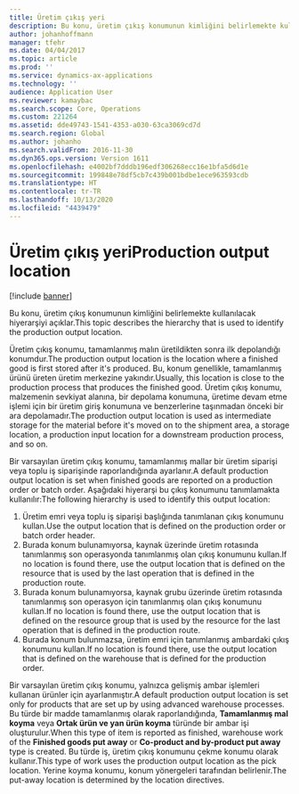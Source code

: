 ```yaml
---
title: Üretim çıkış yeri
description: Bu konu, üretim çıkış konumunun kimliğini belirlemekte kullanılacak hiyerarşiyi açıklar.
author: johanhoffmann
manager: tfehr
ms.date: 04/04/2017
ms.topic: article
ms.prod: ''
ms.service: dynamics-ax-applications
ms.technology: ''
audience: Application User
ms.reviewer: kamaybac
ms.search.scope: Core, Operations
ms.custom: 221264
ms.assetid: dde49743-1541-4353-a030-63ca3069cd7d
ms.search.region: Global
ms.author: johanho
ms.search.validFrom: 2016-11-30
ms.dyn365.ops.version: Version 1611
ms.openlocfilehash: e4002bf7dddb196edf306268ecc16e1bfa5d6d1e
ms.sourcegitcommit: 199848e78df5cb7c439b001bdbe1ece963593cdb
ms.translationtype: HT
ms.contentlocale: tr-TR
ms.lasthandoff: 10/13/2020
ms.locfileid: "4439479"
---
```

# <a name="production-output-location"></a><span data-ttu-id="3e1bd-103">Üretim çıkış yeri</span><span class="sxs-lookup"><span data-stu-id="3e1bd-103">Production output location</span></span>

[!include [banner](../includes/banner.md)]

<span data-ttu-id="3e1bd-104">Bu konu, üretim çıkış konumunun kimliğini belirlemekte kullanılacak hiyerarşiyi açıklar.</span><span class="sxs-lookup"><span data-stu-id="3e1bd-104">This topic describes the hierarchy that is used to identify the production output location.</span></span>

<span data-ttu-id="3e1bd-105">Üretim çıkış konumu, tamamlanmış malın üretildikten sonra ilk depolandığı konumdur.</span><span class="sxs-lookup"><span data-stu-id="3e1bd-105">The production output location is the location where a finished good is first stored after it's produced.</span></span> <span data-ttu-id="3e1bd-106">Bu, konum genellikle, tamamlanmış ürünü üreten üretim merkezine yakındır.</span><span class="sxs-lookup"><span data-stu-id="3e1bd-106">Usually, this location is close to the production process that produces the finished good.</span></span> <span data-ttu-id="3e1bd-107">Üretim çıkış konumu, malzemenin sevkiyat alanına, bir depolama konumuna, üretime devam etme işlemi için bir üretim giriş konumuna ve benzerlerine taşınmadan önceki bir ara depolamadır.</span><span class="sxs-lookup"><span data-stu-id="3e1bd-107">The production output location is used as intermediate storage for the material before it's moved on to the shipment area, a storage location, a production input location for a downstream production process, and so on.</span></span> 

<span data-ttu-id="3e1bd-108">Bir varsayılan üretim çıkış konumu, tamamlanmış mallar bir üretim siparişi veya toplu iş siparişinde raporlandığında ayarlanır.</span><span class="sxs-lookup"><span data-stu-id="3e1bd-108">A default production output location is set when finished goods are reported on a production order or batch order.</span></span> <span data-ttu-id="3e1bd-109">Aşağıdaki hiyerarşi bu çıkış konumunu tanımlamakta kullanılır:</span><span class="sxs-lookup"><span data-stu-id="3e1bd-109">The following hierarchy is used to identify this output location:</span></span>

1. <span data-ttu-id="3e1bd-110">Üretim emri veya toplu iş siparişi başlığında tanımlanan çıkış konumunu kullan.</span><span class="sxs-lookup"><span data-stu-id="3e1bd-110">Use the output location that is defined on the production order or batch order header.</span></span>
2. <span data-ttu-id="3e1bd-111">Burada konum bulunamıyorsa, kaynak üzerinde üretim rotasında tanımlanmış son operasyonda tanımlanmış olan çıkış konumunu kullan.</span><span class="sxs-lookup"><span data-stu-id="3e1bd-111">If no location is found there, use the output location that is defined on the resource that is used by the last operation that is defined in the production route.</span></span>
3. <span data-ttu-id="3e1bd-112">Burada konum bulunamıyorsa, kaynak grubu üzerinde üretim rotasında tanımlanmış son operasyon için tanımlanmış olan çıkış konumunu kullan.</span><span class="sxs-lookup"><span data-stu-id="3e1bd-112">If no location is found there, use the output location that is defined on the resource group that is used by the resource for the last operation that is defined in the production route.</span></span>
4. <span data-ttu-id="3e1bd-113">Burada konum bulunmazsa, üretim emri için tanımlanmış ambardaki çıkış konumunu kullan.</span><span class="sxs-lookup"><span data-stu-id="3e1bd-113">If no location is found there, use the output location that is defined on the warehouse that is defined for the production order.</span></span>

<span data-ttu-id="3e1bd-114">Bir varsayılan üretim çıkış konumu, yalnızca gelişmiş ambar işlemleri kullanan ürünler için ayarlanmıştır.</span><span class="sxs-lookup"><span data-stu-id="3e1bd-114">A default production output location is set only for products that are set up by using advanced warehouse processes.</span></span> <span data-ttu-id="3e1bd-115">Bu türde bir madde tamamlanmış olarak raporlandığında, **Tamamlanmış mal koyma** veya **Ortak ürün ve yan ürün koyma** türünde bir ambar işi oluşturulur.</span><span class="sxs-lookup"><span data-stu-id="3e1bd-115">When this type of item is reported as finished, warehouse work of the **Finished goods put away** or **Co-product and by-product put away** type is created.</span></span> <span data-ttu-id="3e1bd-116">Bu türde iş, üretim çıkış konumunu çekme konumu olarak kullanır.</span><span class="sxs-lookup"><span data-stu-id="3e1bd-116">This type of work uses the production output location as the pick location.</span></span> <span data-ttu-id="3e1bd-117">Yerine koyma konumu, konum yönergeleri tarafından belirlenir.</span><span class="sxs-lookup"><span data-stu-id="3e1bd-117">The put-away location is determined by the location directives.</span></span>
